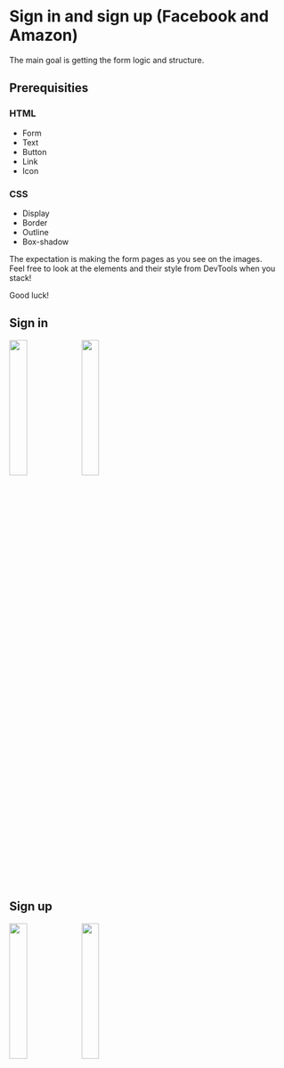 # Sign in and sign up (Facebook and Amazon)

The main goal is getting the form logic and structure.<br/>

<h2>Prerequisities</h2>

<h3>HTML</h3>
<ul>
  <li>Form</li>
  <li>Text</li>
  <li>Button</li>
  <li>Link</li>
  <li>Icon</li>
</ul>

<h3>CSS</h3>
<ul>
  <li>Display</li>
  <li>Border</li>
  <li>Outline</li>
  <li>Box-shadow</li>
</ul>

The expectation is making the form pages as you see on the images.<br/>
Feel free to look at the elements and their style from DevTools when you stack!

Good luck!

<h2>Sign in</h2>

<div>
<img width="25%" src="https://user-images.githubusercontent.com/70469129/163346592-5dcf3b31-0c88-47af-a108-d73587af9027.png" alt="" />
<img width="25%" src="https://user-images.githubusercontent.com/70469129/163346347-88ae2f50-a905-46e9-926a-9aac76cb7483.png" alt="" />
</div>

<h2>Sign up</h2>
<div>
<img width="25%" src="https://user-images.githubusercontent.com/70469129/163346711-ce28f094-4bd1-4e1a-bd4d-8e173f95cc80.png"  alt="" />
<img width="25%" src="https://user-images.githubusercontent.com/70469129/163346818-4cbe8a1a-daa3-43da-b8af-611307234a12.png"  alt="" />
</div>
